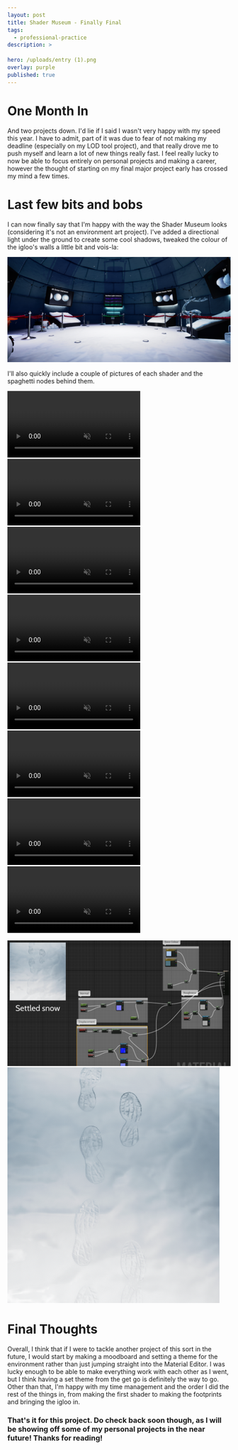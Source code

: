 ```yaml
---
layout: post
title: Shader Museum - Finally Final
tags:
  - professional-practice
description: >
  
hero: /uploads/entry (1).png
overlay: purple
published: true
---
```


# One Month In 
And two projects down. I'd lie if I said I wasn't very happy with my speed this year. I have to admit, part of it was due to fear of not making my deadline (especially on my LOD tool project), and that really drove me to push myself and learn a lot of new things really fast. I feel really lucky to now be able to focus entirely on personal projects and making a career, however the thought of starting on my final major project early has crossed my mind a few times.

# Last few bits and bobs
I can now finally say that I'm happy with the way the Shader Museum looks (considering it's not an environment art project). I've added a directional light under the ground to create some cool shadows, tweaked the colour of the igloo's walls a little bit and vois-la: 

![](/uploads/shaders_final(4).png)

I'll also quickly include a couple of pictures of each shader and the spaghetti nodes behind them.

<video autoplay loop muted playsinline>
  <source src="uploads/ice_depth.mp4" type="video/mp4">
</video>

<video autoplay loop muted playsinline>
  <source src="uploads/ezgif-5-0a2daf30650f.mp4" type="video/mp4">
</video>

<video autoplay loop muted playsinline>
  <source src="uploads/fresh_snow.mp4" type="video/mp4">
</video>

<video autoplay loop muted playsinline>
  <source src="uploads/ezgif-5-fc24c71ede38.mp4" type="video/mp4">
</video>

<video autoplay loop muted playsinline>
  <source src="uploads/northern_lights.mp4" type="video/mp4">
</video>

<video autoplay loop muted playsinline>
  <source src="uploads/ezgif-5-888888252faa.mp4" type="video/mp4">
</video>

<video autoplay loop muted playsinline>
  <source src="water.mp4" type="video/mp4">
</video>

<video autoplay loop muted playsinline>
  <source src="ezgif-5-c25488474233.mp4" type="video/mp4">
</video>

![](/uploads/settled_snow2.png)
![](/uploads/settled_snow_closeup.png)

# Final Thoughts
Overall, I think that if I were to tackle another project of this sort in the future, I would start by making a moodboard and setting a theme for the environment rather than just jumping straight into the Material Editor. I was lucky enough to be able to make everything work with each other as I went, but I think having a set theme from the get go is definitely the way to go. Other than that, I'm happy with my time management and the order I did the rest of the things in, from making the first shader to making the footprints and bringing the igloo in.

### That's it for this project. Do check back soon though, as I will be showing off some of my personal projects in the near future! Thanks for reading!